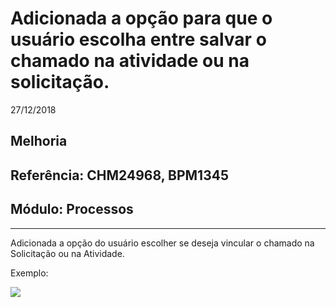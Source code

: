 # Adicionada a opção para que o usuário escolha entre salvar o chamado na atividade ou na solicitação.
27/12/2018
## Melhoria
## Referência: CHM24968, BPM1345
## Módulo: Processos
***

Adicionada a opção do usuário escolher se deseja vincular o chamado na Solicitação ou na Atividade.

Exemplo:

![]([PATH_IMG]/CHM24968_escolha_vinculo.png)